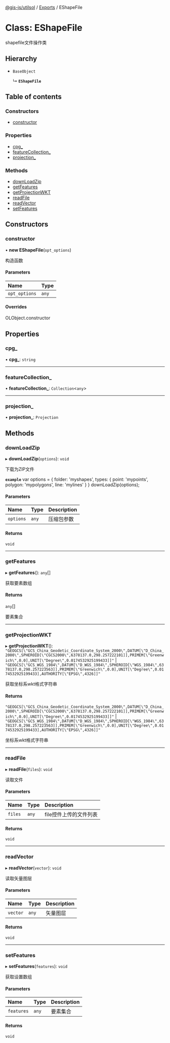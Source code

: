 [@gis-js/utilsol](../README.md) / [Exports](../modules.md) / EShapeFile

# Class: EShapeFile

shapefile文件操作类

## Hierarchy

- `BaseObject`

  ↳ **`EShapeFile`**

## Table of contents

### Constructors

- [constructor](EShapeFile.md#constructor)

### Properties

- [cpg\_](EShapeFile.md#cpg_)
- [featureCollection\_](EShapeFile.md#featurecollection_)
- [projection\_](EShapeFile.md#projection_)

### Methods

- [downLoadZip](EShapeFile.md#downloadzip)
- [getFeatures](EShapeFile.md#getfeatures)
- [getProjectionWKT](EShapeFile.md#getprojectionwkt)
- [readFile](EShapeFile.md#readfile)
- [readVector](EShapeFile.md#readvector)
- [setFeatures](EShapeFile.md#setfeatures)

## Constructors

### constructor

• **new EShapeFile**(`opt_options`)

构造函数

#### Parameters

| Name | Type |
| :------ | :------ |
| `opt_options` | `any` |

#### Overrides

OLObject.constructor

## Properties

### cpg\_

• **cpg\_**: `string`

___

### featureCollection\_

• **featureCollection\_**: `Collection`<`any`\>

___

### projection\_

• **projection\_**: `Projection`

## Methods

### downLoadZip

▸ **downLoadZip**(`options`): `void`

下载为ZIP文件

**`example`**
var options = {
    folder: 'myshapes',
    types: {
        point: 'mypoints',
        polygon: 'mypolygons',
        line: 'mylines'
    }
}
downLoadZip(options);

#### Parameters

| Name | Type | Description |
| :------ | :------ | :------ |
| `options` | `any` | 压缩包参数 |

#### Returns

`void`

___

### getFeatures

▸ **getFeatures**(): `any`[]

获取要素数组

#### Returns

`any`[]

要素集合

___

### getProjectionWKT

▸ **getProjectionWKT**(): ``"GEOGCS[\"GCS_China_Geodetic_Coordinate_System_2000\",DATUM[\"D_China_2000\",SPHEROID[\"CGCS2000\",6378137.0,298.257222101]],PRIMEM[\"Greenwich\",0.0],UNIT[\"Degree\",0.0174532925199433]]"`` \| ``"GEOGCS[\"GCS_WGS_1984\",DATUM[\"D_WGS_1984\",SPHEROID[\"WGS_1984\",6378137.0,298.257223563]],PRIMEM[\"Greenwich\",0.0],UNIT[\"Degree\",0.0174532925199433],AUTHORITY[\"EPSG\",4326]]"``

获取坐标系wkt格式字符串

#### Returns

``"GEOGCS[\"GCS_China_Geodetic_Coordinate_System_2000\",DATUM[\"D_China_2000\",SPHEROID[\"CGCS2000\",6378137.0,298.257222101]],PRIMEM[\"Greenwich\",0.0],UNIT[\"Degree\",0.0174532925199433]]"`` \| ``"GEOGCS[\"GCS_WGS_1984\",DATUM[\"D_WGS_1984\",SPHEROID[\"WGS_1984\",6378137.0,298.257223563]],PRIMEM[\"Greenwich\",0.0],UNIT[\"Degree\",0.0174532925199433],AUTHORITY[\"EPSG\",4326]]"``

坐标系wkt格式字符串

___

### readFile

▸ **readFile**(`files`): `void`

读取文件

#### Parameters

| Name | Type | Description |
| :------ | :------ | :------ |
| `files` | `any` | file控件上传的文件列表 |

#### Returns

`void`

___

### readVector

▸ **readVector**(`vector`): `void`

读取矢量图层

#### Parameters

| Name | Type | Description |
| :------ | :------ | :------ |
| `vector` | `any` | 矢量图层 |

#### Returns

`void`

___

### setFeatures

▸ **setFeatures**(`features`): `void`

获取设置数组

#### Parameters

| Name | Type | Description |
| :------ | :------ | :------ |
| `features` | `any` | 要素集合 |

#### Returns

`void`
